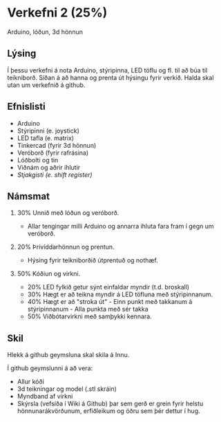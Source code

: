# Verkefni 2 (25%)
Arduino, lóðun, 3d hönnun

## Lýsing
Í þessu verkefni á nota Arduino, stýripinna, LED töflu og fl. til að búa til teikniborð. Síðan á að hanna og prenta út hýsingu fyrir verkið. Halda skal utan um verkefnið á github.

## Efnislisti
 - Arduino
 - Stýripinni (e. joystick)
 - LED tafla (e. matrix)
 - Tinkercad (fyrir 3d hönnun)
 - Veróborð (fyrir rafrásina)
 - Lóðbolti og tin
 - Viðnám og aðrir íhlutir
 - _Stjakgisti (e. shift register)_


## Námsmat
1. 30% Unnið með lóðun og veróborð.
   - Allar tengingar milli Arduino og annarra íhluta fara fram í gegn um veróborð.
 
1. 20% Þrívíddarhönnun og prentun.
   - Hýsing fyrir teikniborðið útprentuð og nothæf.

1. 50% Kóðiun og virkni.
   - 20%  LED fylkið getur sýnt einfaldar myndir (t.d. broskall) 
   - 30%  Hægt er að teikna myndir á LED töfluna með stýripinnanum. 
   - 40%  Hægt er að "stroka út"
           - Einn punkt með takkanum á stýripinnanum
           - Alla punkta með sér takka
   - 50%  Viðbótarvirkni með samþykki kennara.


## Skil
Hlekk á github geymsluna skal skila á Innu.

Í github geymslunni á að vera:
- Allur kóði
- 3d teikningar og model (.stl skráin)
- Myndband af virkni
- Skýrsla (vefsíða í Wiki á Github) þar sem gerð er grein fyrir helstu hönnunarákvörðunum, erfiðleikum og öðru sem þér dettur í hug.

